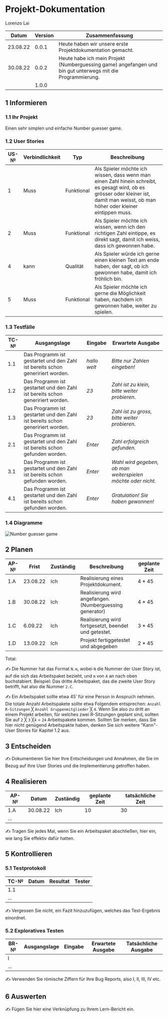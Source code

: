 # Projekt-Dokumentation

Lorenzo Lai

| Datum | Version | Zusammenfassung                                              |
| ----- | ------- | ------------------------------------------------------------ |
|   23.08.22    | 0.0.1   | Heute haben wir unsere erste Projektdokumentation gemacht.  |
|   30.08.22    | 0.0.2   | Heute habe ich mein Projekt (Numberguessing game) angefangen und bin gut unterwegs mit die Programmierung.                                                            |
|       | 1.0.0   |                                                              |

## 1 Informieren

### 1.1 Ihr Projekt

Einen sehr simplen und einfache Number guesser game.

### 1.2 User Stories

| US-№ | Verbindlichkeit | Typ  | Beschreibung                       |
| ---- | --------------- | ---- | ---------------------------------- |
| 1    | Muss            |   Funktional   | Als Spieler möchte ich wissen, dass wenn man einen Zahl hinein schreibt, es gesagt wird, ob es grösser oder kleiner ist, damit man weisst, ob man höher oder kleiner eintippen muss.  |
| 2    |   Muss          |   Funktional   | Als Spieler möchte ich wissen, wenn ich den richtigen Zahl eintippe, es direkt sagt, damit ich weiss, dass ich gewonnen habe.  |    | 3    |   Muss          |   Funktional   | Als Spieler möchte ich die wahl haben, dass wenn ich gewonnen habe, den Spiel neustarten kann, damit ich wieder spielenn kann.  |
| 4    |   kann          |   Qualität     | Als Spieler würde ich gerne einen kleinen Text am ende haben, der sagt, ob ich gewonnen habe, damit ich fröhlich bin.  |
| 5    |   Muss          |   Funktional   | Als Spieler möchte ich gerne die Möglichkeit haben, nachdem ich gewonnen habe, weiter zu spielen.  |

### 1.3 Testfälle

| TC-№ | Ausgangslage | Eingabe | Erwartete Ausgabe |
| ---- | ------------ | ------- | ----------------- |
| 1.1  |  Das Programm ist gestartet und den Zahl ist bereits schon geneririert worden.  | *hallo welt* |  *Bitte nur Zahlen eingeben!* |
| 1.2  |  Das Programm ist gestartet und den Zahl ist bereits schon geneririert worden.  |  *23*  |  *Zahl ist zu klein, bitte weiter probieren*.  |
| 1.3  |  Das Programm ist gestartet und den Zahl ist bereits schon geneririert worden.  |  *23*  |  *Zahl ist zu gross, bitte weiter probieren*.  |
| 2.1  |  Das Programm ist gestartet und den Zahl ist bereits schon gefunden worden.  | *Enter* | *Zahl erfolgreich gefunden.* |
| 3.1  |  Das Programm ist gestartet und den Zahl ist bereits schon gefunden worden.  | *Enter* | *Wahl wird gegeben, ob man weiterspielen möchte oder nicht.* |
| 4.1  |  Das Programm ist gestartet und den Zahl ist bereits schon gefunden worden.  | *Enter* | *Gratulation! Sie haben gewonnen!* |


### 1.4 Diagramme

![Number guesser game](https://user-images.githubusercontent.com/110893594/186111432-fb071fd7-6291-4304-8001-0f990c2ed75c.png)

## 2 Planen

| AP-№ | Frist | Zuständig | Beschreibung | geplante Zeit |
| ---- | ----- | --------- | ------------ | ------------- |
| 1.A  |  23.08.22  |  Ich  |  Realisierung eines Projektdokument.  |  4 * 45  |
| 1.B  |  30.08.22  |  Ich  |  Realisierung wird angefangen. (Numberguessing generator)  |  4 * 45  |
| 1.C  |  6.09.22   |  Ich  |  Realisierung wird fortgesetzt, beendet und getestet.  |  3 * 45 |
| 1.D  |  13.09.22  |  Ich  |  Projekt fertiggetestet und abgegeben  |  2 * 45  |

Total: 

✍️ Die Nummer hat das Format `N.m`, wobei `N` die Nummer der User Story ist, auf die sich das Arbeitspaket bezieht, und `m` von `A` an nach oben buchstabiert. Beispiel: Das dritte Arbeitspaket, das die zweite User Story betrifft, hat also die Nummer `2.C`.

✍️ Ein Arbeitspaket sollte etwa 45' für eine Person in Anspruch nehmen. Die totale Anzahl Arbeitspakete sollte etwa Folgendem entsprechen: `Anzahl R-Sitzungen` ╳ `Anzahl Gruppenmitglieder` ╳ `4`. Wenn Sie also zu dritt an einem Projekt arbeiten, für welches zwei R-Sitzungen geplant sind, sollten Sie auf `2` ╳ `3` ╳`4` = `24` Arbeitspakete kommen. Sollten Sie merken, dass Sie hier nicht genügend Arbeitspakte haben, denken Sie sich weitere "Kann"-User Stories für Kapitel 1.2 aus.

## 3 Entscheiden

✍️ Dokumentieren Sie hier Ihre Entscheidungen und Annahmen, die Sie im Bezug auf Ihre User Stories und die Implementierung getroffen haben.

## 4 Realisieren

| AP-№ | Datum | Zuständig | geplante Zeit | tatsächliche Zeit |
| ---- | ----- | --------- | ------------- | ----------------- |
| 1.A  |  30.08.22  |  Ich  |  10  |  30   |
| ...  |       |           |               |                   |

✍️ Tragen Sie jedes Mal, wenn Sie ein Arbeitspaket abschließen, hier ein, wie lang Sie effektiv dafür hatten.

## 5 Kontrollieren

### 5.1 Testprotokoll

| TC-№ | Datum | Resultat | Tester |
| ---- | ----- | -------- | ------ |
| 1.1  |       |          |        |
| ...  |       |          |        |

✍️ Vergessen Sie nicht, ein Fazit hinzuzufügen, welches das Test-Ergebnis einordnet.

### 5.2 Exploratives Testen

| BR-№ | Ausgangslage | Eingabe | Erwartete Ausgabe | Tatsächliche Ausgabe |
| ---- | ------------ | ------- | ----------------- | -------------------- |
| I    |              |         |                   |                      |
| ...  |              |         |                   |                      |

✍️ Verwenden Sie römische Ziffern für Ihre Bug Reports, also I, II, III, IV etc.

## 6 Auswerten

✍️ Fügen Sie hier eine Verknüpfung zu Ihrem Lern-Bericht ein.
